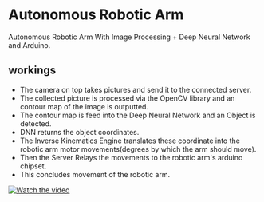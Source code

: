 # Autonomous Robotic Arm
Autonomous Robotic Arm With Image Processing + Deep Neural Network and Arduino.

## workings
- The camera on top takes pictures and send it to the connected server.
- The collected picture is processed via the OpenCV library and an contour map of the image is outputted.
- The contour map is feed into the Deep Neural Network and an Object is detected.
- DNN returns the object coordinates.
- The Inverse Kinematics Engine translates these coordinate into the robotic arm motor movements(degrees by which the arm should move).
- Then the Server Relays the movements to the robotic arm's arduino chipset.
- This concludes movement of the robotic arm.



[![Watch the video](https://img.youtube.com/vi/jhQWLCtkUKM/0.jpg)](https://www.youtube.com/watch?v=jhQWLCtkUKM)
